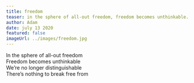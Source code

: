 ```yaml
---
title: freedom
teaser: in the sphere of all-out freedom, freedom becomes unthinkable...
author: Adam
date: july 13 2020
featured: false
imageUrl: ../images/freedom.jpg
---
```


In the sphere of all-out freedom  
Freedom becomes unthinkable  
We’re no longer distinguishable  
There’s nothing to break free from
